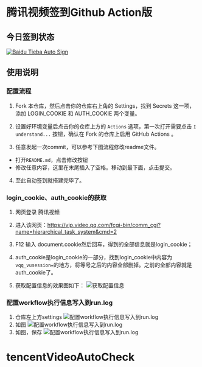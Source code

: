# 腾讯视频签到Github Action版

## 今日签到状态

[![Baidu Tieba Auto Sign](https://github.com/bigoceans/TencentVideoAutoCheck/actions/workflows/main.yml/badge.svg)](https://github.com/bigoceans/TencentVideoAutoCheck/actions/workflows/main.yml)

## 使用说明
### 配置流程

1. Fork 本仓库，然后点击你的仓库右上角的 Settings，找到 Secrets 这一项，添加 LOGIN_COOKIE 和 AUTH_COOKIE 两个变量。

2. 设置好环境变量后点击你的仓库上方的 `Actions` 选项，第一次打开需要点击 `I understand...` 按钮，确认在 Fork 的仓库上启用 GitHub Actions 。

3. 任意发起一次commit，可以参考下图流程修改readme文件。

- 打开`README.md`，点击修改按钮
- 修改任意内容，这里在末尾插入了空格。移动到最下面，点击提交。

4. 至此自动签到就搭建完毕了。

### login_cookie、auth_cookie的获取
1. 网页登录 腾讯视频

2. 进入该网页：https://vip.video.qq.com/fcgi-bin/comm_cgi?name=hierarchical_task_system&cmd=2

3. F12 输入 document.cookie然后回车，得到的全部信息就是login_cookie；
4. auth_cookie是login_cookie的一部分，找到login_cookie中内容为`vqq_vusession=`的地方，将等号之后的内容全部删掉。之前的全部内容就是auth_cookie了。
5. 获取配置信息的效果图如下：
![获取配置信息](https://github.com/bigoceans/TencentVideoAutoCheck/blob/main/img/1.jpg?raw=true)

### 配置workflow执行信息写入到run.log
1. 仓库左上方settings
![配置workflow执行信息写入到run.log](https://github.com/bigoceans/TencentVideoAutoCheck/blob/main/img/2.jpg?raw=true)
2. 如图
![配置workflow执行信息写入到run.log](https://github.com/bigoceans/TencentVideoAutoCheck/blob/main/img/3.jpg?raw=true)
3. 如图，保存
![配置workflow执行信息写入到run.log](https://github.com/bigoceans/TencentVideoAutoCheck/blob/main/img/4.jpg?raw=true)



# tencentVideoAutoCheck
